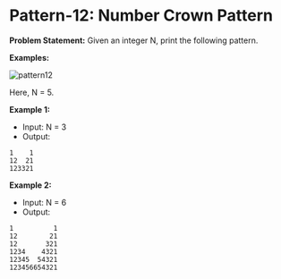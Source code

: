 # Pattern-12: Number Crown Pattern

**Problem Statement:** Given an integer N, print the following pattern.

**Examples:**

![pattern12](https://github.com/user-attachments/assets/8eb09223-9757-4c23-9519-7abdfb8e5308)

Here, N = 5.

**Example 1:**
- Input: N = 3
- Output:
```
1    1
12  21
123321
```

**Example 2:**
- Input: N = 6
- Output:
```
1          1
12        21
12       321
1234    4321
12345  54321
123456654321
```









